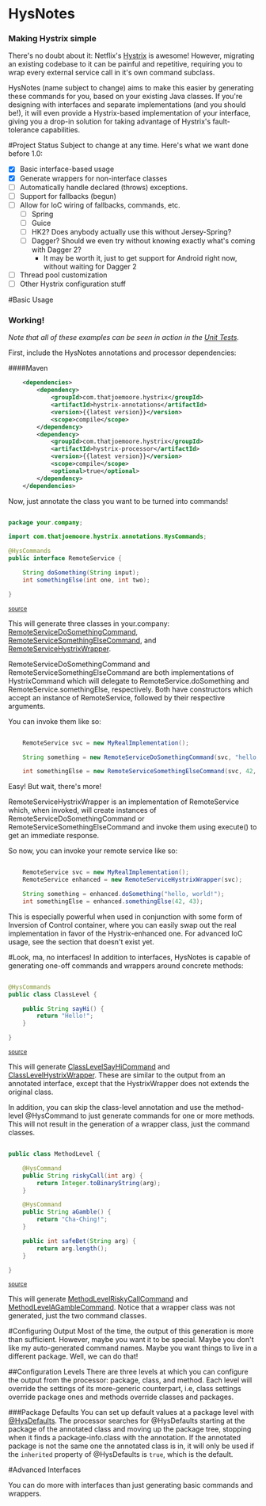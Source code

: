 # HysNotes
### Making Hystrix simple

There's no doubt about it: Netflix's [Hystrix](https://github.com/Netflix/Hystrix) is awesome! However, migrating an existing codebase to it
can be painful and repetitive, requiring you to wrap every external service call in it's own command subclass.

HysNotes (name subject to change) aims to make this easier by generating these commands for you, based on your existing Java classes.
If you're designing with interfaces and separate implementations (and you should be!), it will even provide a Hystrix-based implementation
of your interface, giving you a drop-in solution for taking advantage of Hystrix's fault-tolerance capabilities.

#Project Status
Subject to change at any time.  Here's what we want done before 1.0:

- [x] Basic interface-based usage
- [x] Generate wrappers for non-interface classes
- [ ] Automatically handle declared (throws) exceptions.
- [ ] Support for fallbacks (begun)
- [ ] Allow for IoC wiring of fallbacks, commands, etc.
    - [ ] Spring
    - [ ] Guice
    - [ ] HK2? Does anybody actually use this without Jersey-Spring?
    - [ ] Dagger? Should we even try without knowing exactly what's coming with Dagger 2?
        - It may be worth it, just to get support for Android right now, without waiting for Dagger 2
- [ ] Thread pool customization
- [ ] Other Hystrix configuration stuff

#Basic Usage
### Working!

_Note that all of these examples can be seen in action in the [Unit Tests](processor/src/test/java/tests/example/ExampleTest.java)._

First, include the HysNotes annotations and processor dependencies:

####Maven

```xml
    <dependencies>
        <dependency>
            <groupId>com.thatjoemoore.hystrix</groupId>
            <artifactId>hystrix-annotations</artifactId>
            <version>{{latest version}}</version>
            <scope>compile</scope>
        </dependency>
        <dependency>
            <groupId>com.thatjoemoore.hystrix</groupId>
            <artifactId>hystrix-processor</artifactId>
            <version>{{latest version}}</version>
            <scope>compile</scope>
            <optional>true</optional>
        </dependency>
    </dependencies>
```

Now, just annotate the class you want to be turned into commands!

```java

package your.company;

import com.thatjoemoore.hystrix.annotations.HysCommands;

@HysCommands
public interface RemoteService {

    String doSomething(String input);
    int somethingElse(int one, int two);

}

```
<sup>[source](processor/src/test/resources/tests/example/basic/RemoteService.java)</sup>

This will generate three classes in your.company:
[RemoteServiceDoSomethingCommand](processor/src/test/resources/tests/example/basic/RemoteServiceDoSomethingCommand.java),
[RemoteServiceSomethingElseCommand](processor/src/test/resources/tests/example/basic/RemoteServiceSomethingElseCommand.java),
and [RemoteServiceHystrixWrapper](processor/src/test/resources/tests/example/basic/RemoteServiceHystrixWrapper.java).

RemoteServiceDoSomethingCommand and RemoteServiceSomethingElseCommand are both implementations of HystrixCommand which will delegate to
RemoteService.doSomething and RemoteService.somethingElse, respectively. Both have constructors which accept an instance of RemoteService, followed by their
respective arguments.

You can invoke them like so:

```java

    RemoteService svc = new MyRealImplementation();

    String something = new RemoteServiceDoSomethingCommand(svc, "hello, world!").execute();

    int somethingElse = new RemoteServiceSomethingElseCommand(svc, 42, 43).execute();

```

Easy!  But wait, there's more!

RemoteServiceHystrixWrapper is an implementation of RemoteService which, when invoked, will create instances of RemoteServiceDoSomethingCommand or
RemoteServiceSomethingElseCommand and invoke them using execute() to get an immediate response.

So now, you can invoke your remote service like so:

```java

    RemoteService svc = new MyRealImplementation();
    RemoteService enhanced = new RemoteServiceHystrixWrapper(svc);

    String something = enhanced.doSomething("hello, world!");
    int somethingElse = enhanced.somethingElse(42, 43);

```

This is especially powerful when used in conjunction with some form of Inversion of Control container, where you can easily swap
out the real implementation in favor of the Hystrix-enhanced one.  For advanced IoC usage, see the section that doesn't exist yet.

#Look, ma, no interfaces!
In addition to interfaces, HysNotes is capable of generating one-off commands and wrappers around concrete methods:

```java

@HysCommands
public class ClassLevel {

    public String sayHi() {
        return "Hello!";
    }

}

```
<sup>[source](processor/src/test/resources/tests/example/nointerface/ClassLevel.java)</sup>

This will generate [ClassLevelSayHiCommand](processor/src/test/resources/tests/example/nointerface/ClassLevelSayHiCommand.java)
and [ClassLevelHystrixWrapper](processor/src/test/resources/tests/example/nointerface/ClassLevelHystrixWrapper.java). These
are similar to the output from an annotated interface, except that the HystrixWrapper does not extends the original class.

In addition, you can skip the class-level annotation and use the method-level @HysCommand to just generate commands for
one or more methods. This will not result in the generation of a wrapper class, just the command classes.

```java

public class MethodLevel {

    @HysCommand
    public String riskyCall(int arg) {
        return Integer.toBinaryString(arg);
    }

    @HysCommand
    public String aGamble() {
        return "Cha-Ching!";
    }

    public int safeBet(String arg) {
        return arg.length();
    }

}

```
<sup>[source](processor/src/test/resources/tests/example/nointerface/MethodLevel.java)</sup>

This will generate [MethodLevelRiskyCallCommand](processor/src/test/resources/tests/example/nointerface/MethodLevelRiskyCallCommand.java)
and [MethodLevelAGambleCommand](processor/src/test/resources/tests/example/nointerface/MethodLevelAGambleCommand.java). Notice that a wrapper
class was not generated, just the two command classes.

#Configuring Output
Most of the time, the output of this generation is more than sufficient. However, maybe you want it to be special. Maybe
you don't like my auto-generated command names. Maybe you want things to live in a different package.  Well, we can do that!

##Configuration Levels
There are three levels at which you can configure the output from the processor: package, class, and method. Each level
will override the settings of its more-generic counterpart, i.e, class settings override package ones and methods override
classes and packages.

###Package Defaults
You can set up default values at a package level with [@HysDefaults](annotations/src/main/java/com/thatjoemoore/hystrix/annotations/HysDefaults.java).
The processor searches for @HysDefaults starting at the package of the annotated class and moving up the package tree,
stopping when it finds a package-info.class with the annotation. If the annotated package is not the same one the annotated
class is in, it will only be used if the `inherited` property of @HysDefaults is `true`, which is the default.

#Advanced Interfaces

You can do more with interfaces than just generating basic commands and wrappers.



